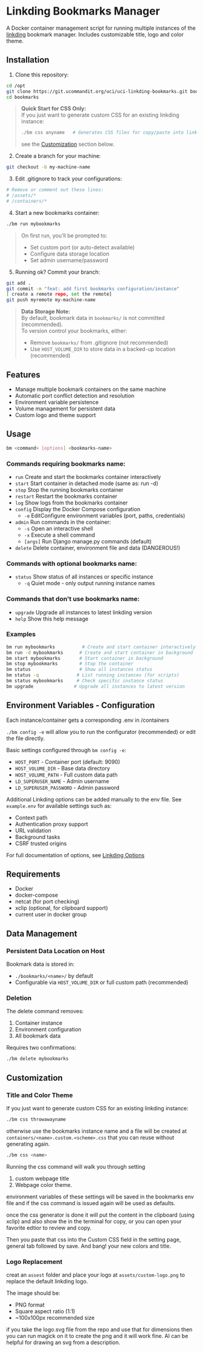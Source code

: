 # Linkding Bookmarks Manager

A Docker container management script for running multiple instances of the [linkding](https://github.com/sissbruecker/linkding) bookmark manager.  Includes customizable title, logo and color theme.

## Installation

1. Clone this repository:
```bash
cd /opt
git clone https://git.ucommandit.org/uci/uci-linkding-bookmarks.git bookmarks
cd bookmarks
```

> **Quick Start for CSS Only:**  
> If you just want to generate custom CSS for an existing linkding instance:
> ```bash
> ./bm css anyname   # Generates CSS files for copy/paste into linkding settings
> ```
> see the [Customization](#customization) section below.

2. Create a branch for your machine:
```bash
git checkout -b my-machine-name
```

3. Edit .gitignore to track your configurations:
```bash
# Remove or comment out these lines:
# /assets/*
# /containers/*
```

4. Start a new bookmarks container:
```bash
./bm run mybookmarks
```

> On first run, you'll be prompted to:
> - Set custom port (or auto-detect available)
> - Configure data storage location
> - Set admin username/password

5. Running ok?  Commit your branch:
```bash
git add .
git commit -m "feat: add first bookmarks configuration/instance"
[ create a remote repo, set the remote]
git push myremote my-machine-name
```

> **Data Storage Note:**  
> By default, bookmark data in `bookmarks/` is not committed (recommended).  
> To version control your bookmarks, either:
> - Remove `bookmarks/` from .gitignore (not recommended)
> - Use `HOST_VOLUME_DIR` to store data in a backed-up location (recommended)


## Features

- Manage multiple bookmark containers on the same machine
- Automatic port conflict detection and resolution
- Environment variable persistence
- Volume management for persistent data
- Custom logo and theme support

## Usage

```bash
bm <command> [options] <bookmarks-name>
```

### Commands requiring bookmarks name:
- `run`      Create and start the bookmarks container interactively
- `start`    Start container in detached mode (same as: run -d)
- `stop`     Stop the running bookmarks container
- `restart`  Restart the bookmarks container
- `log`      Show logs from the bookmarks container
- `config`   Display the Docker Compose configuration
    - `-e`   EditConfigure environment variables (port, paths, credentials)
- `admin`    Run commands in the container:
    - `-s`        Open an interactive shell
    - `-x`        Execute a shell command
    - `[args]`    Run Django manage.py commands (default)
- `delete`   Delete container, environment file and data (DANGEROUS!)

### Commands with optional bookmarks name:
- `status`   Show status of all instances or specific instance
    -  `-q` Quiet mode - only output running instance names

### Commands that don't use bookmarks name:
- `upgrade`  Upgrade all instances to latest linkding version
- `help`     Show this help message

### Examples
```bash
bm run mybookmarks          # Create and start container interactively
bm run -d mybookmarks      # Create and start container in background
bm start mybookmarks       # Start container in background
bm stop mybookmarks        # Stop the container
bm status                  # Show all instances status
bm status -q              # List running instances (for scripts)
bm status mybookmarks     # Check specific instance status
bm upgrade               # Upgrade all instances to latest version
```

## Environment Variables - Configuration

Each instance/container gets a corresponding <name>.env in /containers

`./bm config -e` will allow you to run the configurator (recommended) or edit the file directly.

Basic settings configured through `bm config -e`:
- `HOST_PORT` - Container port (default: 9090)
- `HOST_VOLUME_DIR` - Base data directory
- `HOST_VOLUME_PATH` - Full custom data path
- `LD_SUPERUSER_NAME` - Admin username
- `LD_SUPERUSER_PASSWORD` - Admin password

Additional Linkding options can be added manually to the env file. See `example.env` for available settings such as:
- Context path
- Authentication proxy support
- URL validation
- Background tasks
- CSRF trusted origins

For full documentation of options, see [Linkding Options](https://linkding.link/options/)

## Requirements

- Docker
- docker-compose
- netcat (for port checking)
- xclip (optional, for clipboard support)
- current user in docker group

## Data Management

### Persistent Data Location on Host

Bookmark data is stored in:
- `./bookmarks/<name>/` by default
- Configurable via `HOST_VOLUME_DIR` or full custom path (recommended)

### Deletion
The delete command removes:
1. Container instance
2. Environment configuration
3. All bookmark data

Requires two confirmations:
```bash
./bm delete mybookmarks
```
## Customization

### Title and Color Theme

If you just want to generate custom CSS for an existing linkding instance:

```bash
./bm css throwawayname 
```

otherwise use the bookmarks instance name and a file will be created at `containers/<name>.custom.<scheme>.css` that you can reuse without generating again.

```bash
./bm css <name> 
```

Running the css command will walk you through setting

1. custom webpage title
2. Webpage color theme.   

environment variables of these settings will be saved in the bookmarks env file and if the css command is issued again will be used as defaults.  

once the css generator is done it will put the content in the clipboard (using xclip) and also show the in the terminal for copy, or you can open your favorite edtior to review and copy.

Then you paste that css into the Custom CSS field in the setting page, general tab followed by save.  And bang! your new colors and title.

### Logo Replacement

creat an `assest` folder and place your logo at `assets/custom-logo.png` to replace the default linkding logo.

The image should be:
- PNG format
- Square aspect ratio (1:1)
- ~100x100px recommended size

if you take the logo.svg file from the repo and use that for dimensions then you can run magick on it to create the png and it will work fine.  AI can be helpful for drawing an svg from a description.





